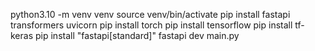 python3.10 -m venv venv
source venv/bin/activate
pip install fastapi transformers uvicorn
pip install torch
pip install tensorflow
pip install tf-keras
pip install "fastapi[standard]"
fastapi dev main.py

<!-- you can delete python.py -->

